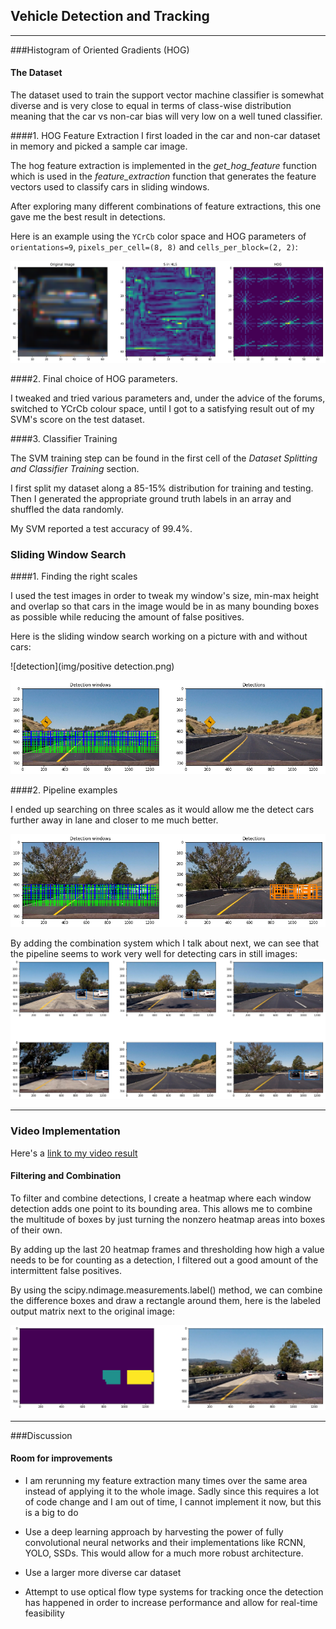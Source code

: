 ﻿
## Vehicle Detection and Tracking

---

###Histogram of Oriented Gradients (HOG)


#### The Dataset
The dataset used to train the support vector machine classifier is somewhat diverse and is very close to equal in terms of class-wise distribution meaning that the car vs non-car bias will very low on a well tuned classifier.

####1. HOG Feature Extraction
I first loaded in the car and non-car dataset in memory and picked a sample car image.

The hog feature extraction is implemented in the *get_hog_feature* function which is used in the *feature_extraction* function that generates the feature vectors used to classify cars in sliding windows.

After exploring many different combinations of feature extractions, this one gave me the best result in detections.

Here is an example using the `YCrCb` color space and HOG parameters of `orientations=9`, `pixels_per_cell=(8, 8)` and `cells_per_block=(2, 2)`:

![HOG example](img/HOG_example.png)

####2. Final choice of HOG parameters.

I tweaked and tried various parameters and, under the advice of the forums, switched to YCrCb colour space, until I got to a satisfying result out of my SVM's score on the test dataset. 

####3. Classifier Training

The SVM training step can be found in the first cell of the *Dataset Splitting and Classifier Training* section. 

I first split my dataset along a 85-15% distribution for training and testing. Then I generated the appropriate ground truth labels in an array and shuffled the data randomly. 

My SVM reported a test accuracy of 99.4%.

### Sliding Window Search

####1. Finding the right scales

I used the test images in order to tweak my window's size, min-max height and overlap so that cars in the image would be in as many bounding boxes as possible while reducing the amount of false positives.

Here is the sliding window search working on a picture with and without cars:

![detection](img/positive detection.png)

![no detection](img/no_detections.png)

####2. Pipeline examples

I ended up searching on three scales as it would allow me the detect cars further away in lane and closer to me much better.

![bounding box around cars](img/boxes.png)

By adding the combination system which I talk about next, we can see that the pipeline seems to work very well for detecting cars in still images:
![car detection](img/car_detection.png)

---

### Video Implementation

Here's a [link to my video result](./output_project_video.mp4)


####  Filtering and Combination

To filter and combine detections, I create a heatmap where each window detection adds one point to its bounding area. This allows me to combine the multitude of boxes by just turning the nonzero heatmap areas into boxes of their own.

By adding up the last 20 heatmap frames and thresholding how high a value needs to be for counting as a detection, I filtered out a good amount of the intermittent false positives.

By using the scipy.ndimage.measurements.label() method, we can combine the difference boxes and draw a rectangle around them, here is the labeled output matrix next to the original image:

![labels](img/labels.png)

---

###Discussion

#### Room for improvements

- I am rerunning my feature extraction many times over the same area instead of applying it to the whole image. Sadly since this requires a lot of code change and I am out of time, I cannot implement it now, but this is a big to do

- Use a deep learning approach by harvesting the power of fully convolutional neural networks and their implementations like RCNN, YOLO, SSDs. This would allow for a much more robust architecture.

- Use a larger more diverse car dataset

- Attempt to use optical flow type systems for tracking once the detection has happened in order to increase performance and allow for real-time feasibility 
